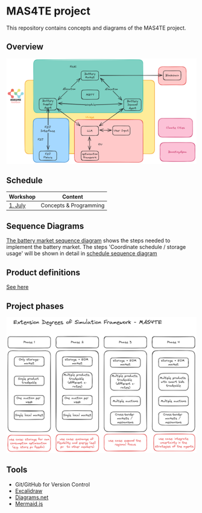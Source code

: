 # MAS4TE project

This repository contains concepts and diagrams of the MAS4TE project.

## Overview

![MAS4TE project overview](./media/mas4te-overview.png)

## Schedule

| Workshop | Content |
|----------|---------|
| [1. July](./2025-07-01-workshop/README.md)  | Concepts & Programming  |

## Sequence Diagrams
[The battery market sequence diagram](./seq_diagrams/battery_market.md) shows the steps needed to implement the battery market. The steps 'Coordinate schedule / storage usage' will be shown in detail in [schedule sequence diagram](./seq_diagrams/battery_schedule_seq.md)


## Product definitions
[See here](./virtual_products.md)

## Project phases

![MAS4TE](./media/mas4te-configuration-phase-fhac.png)


## Tools

- Git/GitHub for Version Control
- [Excalidraw](https://draw.nowum.fh-aachen.de/)
- [Diagrams.net](https://app.diagrams.net/)
- [Mermaid.js](https://mermaid.live/)

